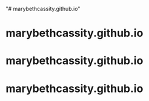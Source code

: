 "# marybethcassity.github.io" 
# marybethcassity.github.io
# marybethcassity.github.io
# marybethcassity.github.io
